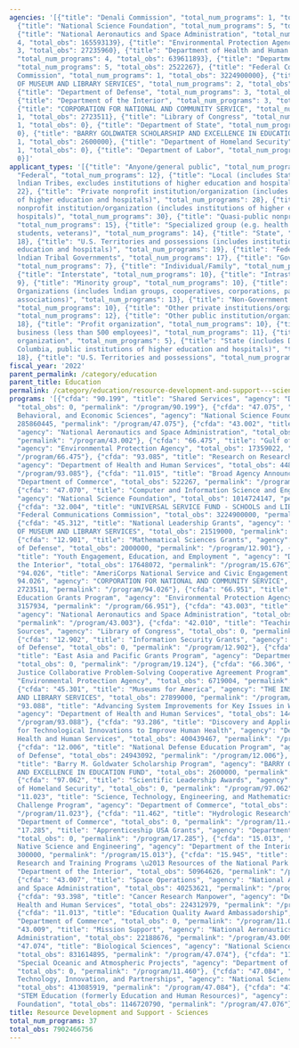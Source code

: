 ```yaml
---
agencies: '[{"title": "Denali Commission", "total_num_programs": 1, "total_obs": 0},
  {"title": "National Science Foundation", "total_num_programs": 5, "total_obs": 3692006196},
  {"title": "National Aeronautics and Space Administration", "total_num_programs":
  4, "total_obs": 165593139}, {"title": "Environmental Protection Agency", "total_num_programs":
  3, "total_obs": 27235960}, {"title": "Department of Health and Human Services",
  "total_num_programs": 4, "total_obs": 639611893}, {"title": "Department of Commerce",
  "total_num_programs": 5, "total_obs": 2522267}, {"title": "Federal Communications
  Commission", "total_num_programs": 1, "total_obs": 3224900000}, {"title": "THE INSTITUTE
  OF MUSEUM AND LIBRARY SERVICES", "total_num_programs": 2, "total_obs": 49418000},
  {"title": "Department of Defense", "total_num_programs": 3, "total_obs": 26943092},
  {"title": "Department of the Interior", "total_num_programs": 3, "total_obs": 68912698},
  {"title": "CORPORATION FOR NATIONAL AND COMMUNITY SERVICE", "total_num_programs":
  1, "total_obs": 2723511}, {"title": "Library of Congress", "total_num_programs":
  1, "total_obs": 0}, {"title": "Department of State", "total_num_programs": 1, "total_obs":
  0}, {"title": "BARRY GOLDWATER SCHOLARSHIP AND EXCELLENCE IN EDUCATION FUND", "total_num_programs":
  1, "total_obs": 2600000}, {"title": "Department of Homeland Security", "total_num_programs":
  1, "total_obs": 0}, {"title": "Department of Labor", "total_num_programs": 1, "total_obs":
  0}]'
applicant_types: '[{"title": "Anyone/general public", "total_num_programs": 7}, {"title":
  "Federal", "total_num_programs": 12}, {"title": "Local (includes State-designated
  lndian Tribes, excludes institutions of higher education and hospitals", "total_num_programs":
  22}, {"title": "Private nonprofit institution/organization (includes institutions
  of higher education and hospitals)", "total_num_programs": 28}, {"title": "Public
  nonprofit institution/organization (includes institutions of higher education and
  hospitals)", "total_num_programs": 30}, {"title": "Quasi-public nonprofit institution/organization",
  "total_num_programs": 15}, {"title": "Specialized group (e.g. health professionals,
  students, veterans)", "total_num_programs": 14}, {"title": "State", "total_num_programs":
  18}, {"title": "U.S. Territories and possessions (includes institutions of higher
  education and hospitals)", "total_num_programs": 19}, {"title": "Federally Recognized
  lndian Tribal Governments", "total_num_programs": 17}, {"title": "Government - General",
  "total_num_programs": 7}, {"title": "Individual/Family", "total_num_programs": 6},
  {"title": "Interstate", "total_num_programs": 10}, {"title": "Intrastate", "total_num_programs":
  9}, {"title": "Minority group", "total_num_programs": 10}, {"title": "Native American
  Organizations (includes lndian groups, cooperatives, corporations, partnerships,
  associations)", "total_num_programs": 13}, {"title": "Non-Government - General",
  "total_num_programs": 10}, {"title": "Other private institutions/organizations",
  "total_num_programs": 12}, {"title": "Other public institution/organization", "total_num_programs":
  18}, {"title": "Profit organization", "total_num_programs": 10}, {"title": "Small
  business (less than 500 employees)", "total_num_programs": 11}, {"title": "Sponsored
  organization", "total_num_programs": 5}, {"title": "State (includes District of
  Columbia, public institutions of higher education and hospitals)", "total_num_programs":
  18}, {"title": "U.S. Territories and possessions", "total_num_programs": 10}]'
fiscal_year: '2022'
parent_permalink: /category/education
parent_title: Education
permalink: /category/education/resource-development-and-support---sciences
programs: '[{"cfda": "90.199", "title": "Shared Services", "agency": "Denali Commission",
  "total_obs": 0, "permalink": "/program/90.199"}, {"cfda": "47.075", "title": "Social,
  Behavioral, and Economic Sciences", "agency": "National Science Foundation", "total_obs":
  285860445, "permalink": "/program/47.075"}, {"cfda": "43.002", "title": "Aeronautics",
  "agency": "National Aeronautics and Space Administration", "total_obs": 69771170,
  "permalink": "/program/43.002"}, {"cfda": "66.475", "title": "Gulf of Mexico Program",
  "agency": "Environmental Protection Agency", "total_obs": 17359022, "permalink":
  "/program/66.475"}, {"cfda": "93.085", "title": "Research on Research Integrity",
  "agency": "Department of Health and Human Services", "total_obs": 448299, "permalink":
  "/program/93.085"}, {"cfda": "11.015", "title": "Broad Agency Announcement", "agency":
  "Department of Commerce", "total_obs": 522267, "permalink": "/program/11.015"},
  {"cfda": "47.070", "title": "Computer and Information Science and Engineering",
  "agency": "National Science Foundation", "total_obs": 1014724147, "permalink": "/program/47.070"},
  {"cfda": "32.004", "title": "UNIVERSAL SERVICE FUND - SCHOOLS and LIBRARIES", "agency":
  "Federal Communications Commission", "total_obs": 3224900000, "permalink": "/program/32.004"},
  {"cfda": "45.312", "title": "National Leadership Grants", "agency": "THE INSTITUTE
  OF MUSEUM AND LIBRARY SERVICES", "total_obs": 21519000, "permalink": "/program/45.312"},
  {"cfda": "12.901", "title": "Mathematical Sciences Grants", "agency": "Department
  of Defense", "total_obs": 2000000, "permalink": "/program/12.901"}, {"cfda": "15.676",
  "title": "Youth Engagement, Education, and Employment ", "agency": "Department of
  the Interior", "total_obs": 17648072, "permalink": "/program/15.676"}, {"cfda":
  "94.026", "title": "AmeriCorps National Service and Civic Engagement Research Competition
  94.026", "agency": "CORPORATION FOR NATIONAL AND COMMUNITY SERVICE", "total_obs":
  2723511, "permalink": "/program/94.026"}, {"cfda": "66.951", "title": "Environmental
  Education Grants Program", "agency": "Environmental Protection Agency", "total_obs":
  3157934, "permalink": "/program/66.951"}, {"cfda": "43.003", "title": "Exploration",
  "agency": "National Aeronautics and Space Administration", "total_obs": 33379671,
  "permalink": "/program/43.003"}, {"cfda": "42.010", "title": "Teaching with Primary
  Sources", "agency": "Library of Congress", "total_obs": 0, "permalink": "/program/42.010"},
  {"cfda": "12.902", "title": "Information Security Grants", "agency": "Department
  of Defense", "total_obs": 0, "permalink": "/program/12.902"}, {"cfda": "19.124",
  "title": "East Asia and Pacific Grants Program", "agency": "Department of State",
  "total_obs": 0, "permalink": "/program/19.124"}, {"cfda": "66.306", "title": "Environmental
  Justice Collaborative Problem-Solving Cooperative Agreement Program", "agency":
  "Environmental Protection Agency", "total_obs": 6719004, "permalink": "/program/66.306"},
  {"cfda": "45.301", "title": "Museums for America", "agency": "THE INSTITUTE OF MUSEUM
  AND LIBRARY SERVICES", "total_obs": 27899000, "permalink": "/program/45.301"}, {"cfda":
  "93.088", "title": "Advancing System Improvements for Key Issues in Women''s Health",
  "agency": "Department of Health and Human Services", "total_obs": 14411148, "permalink":
  "/program/93.088"}, {"cfda": "93.286", "title": "Discovery and Applied Research
  for Technological Innovations to Improve Human Health", "agency": "Department of
  Health and Human Services", "total_obs": 400439467, "permalink": "/program/93.286"},
  {"cfda": "12.006", "title": "National Defense Education Program", "agency": "Department
  of Defense", "total_obs": 24943092, "permalink": "/program/12.006"}, {"cfda": "85.200",
  "title": "Barry M. Goldwater Scholarship Program", "agency": "BARRY GOLDWATER SCHOLARSHIP
  AND EXCELLENCE IN EDUCATION FUND", "total_obs": 2600000, "permalink": "/program/85.200"},
  {"cfda": "97.062", "title": "Scientific Leadership Awards", "agency": "Department
  of Homeland Security", "total_obs": 0, "permalink": "/program/97.062"}, {"cfda":
  "11.023", "title": "Science, Technology, Engineering, and Mathematics (STEM) Talent
  Challenge Program", "agency": "Department of Commerce", "total_obs": 2000000, "permalink":
  "/program/11.023"}, {"cfda": "11.462", "title": "Hydrologic Research", "agency":
  "Department of Commerce", "total_obs": 0, "permalink": "/program/11.462"}, {"cfda":
  "17.285", "title": "Apprenticeship USA Grants", "agency": "Department of Labor",
  "total_obs": 0, "permalink": "/program/17.285"}, {"cfda": "15.013", "title": "Alaska
  Native Science and Engineering", "agency": "Department of the Interior", "total_obs":
  300000, "permalink": "/program/15.013"}, {"cfda": "15.945", "title": "Cooperative
  Research and Training Programs \u2013 Resources of the National Park System", "agency":
  "Department of the Interior", "total_obs": 50964626, "permalink": "/program/15.945"},
  {"cfda": "43.007", "title": "Space Operations", "agency": "National Aeronautics
  and Space Administration", "total_obs": 40253621, "permalink": "/program/43.007"},
  {"cfda": "93.398", "title": "Cancer Research Manpower", "agency": "Department of
  Health and Human Services", "total_obs": 224312979, "permalink": "/program/93.398"},
  {"cfda": "11.013", "title": "Education Quality Award Ambassadorship", "agency":
  "Department of Commerce", "total_obs": 0, "permalink": "/program/11.013"}, {"cfda":
  "43.009", "title": "Mission Support", "agency": "National Aeronautics and Space
  Administration", "total_obs": 22188676, "permalink": "/program/43.009"}, {"cfda":
  "47.074", "title": "Biological Sciences", "agency": "National Science Foundation",
  "total_obs": 831614895, "permalink": "/program/47.074"}, {"cfda": "11.460", "title":
  "Special Oceanic and Atmospheric Projects", "agency": "Department of Commerce",
  "total_obs": 0, "permalink": "/program/11.460"}, {"cfda": "47.084", "title": "NSF
  Technology, Innovation, and Partnerships", "agency": "National Science Foundation",
  "total_obs": 413085919, "permalink": "/program/47.084"}, {"cfda": "47.076", "title":
  "STEM Education (formerly Education and Human Resources)", "agency": "National Science
  Foundation", "total_obs": 1146720790, "permalink": "/program/47.076"}]'
title: Resource Development and Support - Sciences
total_num_programs: 37
total_obs: 7902466756
---
```

